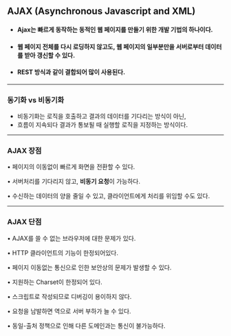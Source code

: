 ## AJAX (Asynchronous Javascript and XML)

- #### Ajax는 빠르게 동작하는 동적인 웹 페이지를 만들기 위한 개발 기법의 하나이다.
- #### 웹 페이지 전체를 다시 로딩하지 않고도, 웹 페이지의 일부분만을 서버로부터 데이터를 받아 갱신할 수 있다.
- #### REST 방식과 같이 결합되어 많이 사용된다.

---

### 동기화 vs 비동기화

- 비동기화는 로직을 호출하고 결과의 데이터를 기다리는 방식이 아닌,
- 흐름이 지속되다 결과가 통보될 때 실행할 로직을 지정하는 방식이다.

---

### AJAX 장점

• 페이지의 이동없이 빠르게 화면을 전환할 수 있다.

• 서버처리를 기다리지 않고, **비동기 요청**이 가능하다.

• 수신하는 데이터의 양을 줄일 수 있고, 클라이언트에게 처리를 위임할 수도 있다.

---

### AJAX 단점

• AJAX를 쓸 수 없는 브라우저에 대한 문제가 있다.

• HTTP 클라이언트의 기능이 한정되어있다.

• 페이지 이동없는 통신으로 인한 보안상의 문제가 발생할 수 있다.

• 지원하는 Charset이 한정되어 있다.

• 스크립트로 작성되므로 디버깅이 용이하지 않다.

• 요청을 남발하면 역으로 서버 부하가 늘 수 있다.

• 동일-출처 정책으로 인해 다른 도메인과는 통신이 불가능하다.